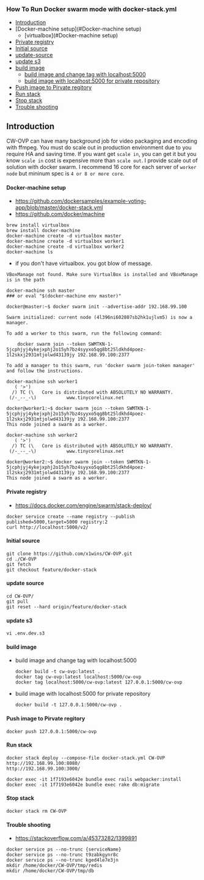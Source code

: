 ### How To Run Docker swarm mode with docker-stack.yml
* [Introduction](#Introduction)
* [Docker-machine setup](#Docker-machine setup)
    * [virtualbox](#Docker-machine setup)
* [Private registry](#Private-registry)
* [Initial source](#Initial-source)
* [update-source](#update-source)
* [update s3](#update-s3)
* [build image](#build-image)
    * [build image and change tag with localhost:5000](#build-image-and-change-tag-with-localhost:5000)
    * [build image with localhost:5000 for private repository](#build-image-with-localhost:5000-for-private-repository)
* [Push image to Pirvate regitory](#Push-image-to-Pirvate-regitory)
* [Run stack](#Run-stack)
* [Stop stack](#Stop-stack)
* [Trouble shooting](#Trouble-shooting)

## Introduction
CW-OVP can have many background job for video packaging and encoding with ffmpeg. 
You must do scale out in production environment due to you require HA and saving time.
If you want get ```scale in```, you can get it but you know ```scale in``` cost is expensive more than ```scale out```.
I provide scale out of solution with docker swarm.
I recommend 16 core for each server of ```worker node``` but mininum spec is ```4 or 8 or more core```.

#### Docker-machine setup
- https://github.com/dockersamples/example-voting-app/blob/master/docker-stack.yml
- https://github.com/docker/machine
```
brew install virtualbox
brew install docker-machine
docker-machine create -d virtualbox master
docker-machine create -d virtualbox worker1
docker-machine create -d virtualbox worker2
docker-machine ls
```

- if you don't have virtualbox. you got blow of message.
```
VBoxManage not found. Make sure VirtualBox is installed and VBoxManage is in the path
```

```
docker-machine ssh master
### or eval "$(docker-machine env master)"

docker@master:~$ docker swarm init --advertise-addr 192.168.99.100                                                                                                                                        

Swarm initialized: current node (4l396ni602807sb2hk1ujlvm5) is now a manager.

To add a worker to this swarm, run the following command:

    docker swarm join --token SWMTKN-1-5jcphjyj4ykejxphj2o15yh7bz4syyxo5qg8bt25ldkhd4poez-1l2skxj2931mtjolwd43139jy 192.168.99.100:2377

To add a manager to this swarm, run 'docker swarm join-token manager' and follow the instructions.
```

```
docker-machine ssh worker1
   ( '>')
  /) TC (\   Core is distributed with ABSOLUTELY NO WARRANTY.
 (/-_--_-\)           www.tinycorelinux.net

docker@worker1:~$ docker swarm join --token SWMTKN-1-5jcphjyj4ykejxphj2o15yh7bz4syyxo5qg8bt25ldkhd4poez-1l2skxj2931mtjolwd43139jy 192.168.99.100:2377
This node joined a swarm as a worker.
```

```
docker-machine ssh worker2
   ( '>')
  /) TC (\   Core is distributed with ABSOLUTELY NO WARRANTY.
 (/-_--_-\)           www.tinycorelinux.net

docker@worker2:~$ docker swarm join --token SWMTKN-1-5jcphjyj4ykejxphj2o15yh7bz4syyxo5qg8bt25ldkhd4poez-1l2skxj2931mtjolwd43139jy 192.168.99.100:2377
This node joined a swarm as a worker.
```

#### Private registry
- https://docs.docker.com/engine/swarm/stack-deploy/
```
docker service create --name registry --publish published=5000,target=5000 registry:2
curl http://localhost:5000/v2/
```

#### Initial source
```
git clone https://github.com/x1wins/CW-OVP.git
cd ./CW-OVP
git fetch
git checkout feature/docker-stack
```

#### update source 
```
cd CW-OVP/
git pull
git reset --hard origin/feature/docker-stack
```

#### update s3 
```
vi .env.dev.s3
```

#### build image

- build image and change tag with localhost:5000
    ```
    docker build -t cw-ovp:latest .
    docker tag cw-ovp:latest localhost:5000/cw-ovp
    docker tag localhost:5000/cw-ovp:latest 127.0.0.1:5000/cw-ovp
    ```
- build image with localhost:5000 for private repository
    ```
    docker build -t 127.0.0.1:5000/cw-ovp . 
    ```

#### Push image to Pirvate regitory
```
docker push 127.0.0.1:5000/cw-ovp
```

#### Run stack
```
docker stack deploy --compose-file docker-stack.yml CW-OVP
http://192.168.99.100:8080/
http://192.168.99.100:3000/

docker exec -it 1f7193e6042e bundle exec rails webpacker:install
docker exec -it 1f7193e6042e bundle exec rake db:migrate 
```

#### Stop stack
```
docker stack rm CW-OVP
```

#### Trouble shooting
- https://stackoverflow.com/a/45373282/1399891
```
docker service ps --no-trunc {serviceName}
docker service ps --no-trunc t9zabkgynr8c
docker service ps --no-trunc kged4le7e3jn
mkdir /home/docker/CW-OVP/tmp/redis                                                                                                                                               
mkdir /home/docker/CW-OVP/tmp/db
```

